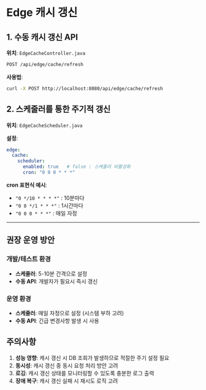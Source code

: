 # Edge 캐시 갱신

## 1. 수동 캐시 갱신 API
**위치**: `EdgeCacheController.java`

```bash
POST /api/edge/cache/refresh
```

**사용법**:
```bash
curl -X POST http://localhost:8080/api/edge/cache/refresh
```

## 2. 스케줄러를 통한 주기적 갱신
**위치**: `EdgeCacheScheduler.java`

**설정**:
```yaml
edge:
  cache:
    scheduler:
      enabled: true   # false : 스케줄러 비활성화
      cron: "0 0 0 * * *"
```

**cron 표현식 예시**:
- `"0 */10 * * * *"` : 10분마다
- `"0 0 */1 * * *"` : 1시간마다  
- `"0 0 0 * * *"` : 매일 자정

---

## 권장 운영 방안

### 개발/테스트 환경
- **스케줄러**: 5-10분 간격으로 설정
- **수동 API**: 개발자가 필요시 즉시 갱신

### 운영 환경  
- **스케줄러**: 매일 자정으로 설정 (시스템 부하 고려)
- **수동 API**: 긴급 변경사항 발생 시 사용

## 주의사항

1. **성능 영향**: 캐시 갱신 시 DB 조회가 발생하므로 적절한 주기 설정 필요
2. **동시성**: 캐시 갱신 중 동시 요청 처리 방안 고려
3. **로깅**: 캐시 갱신 상태를 모니터링할 수 있도록 충분한 로그 출력
4. **장애 복구**: 캐시 갱신 실패 시 재시도 로직 고려
